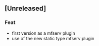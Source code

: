 <a name="unreleased"></a>
## [Unreleased]

### Feat
- first version as a mfserv plugin
- use of the new static type mfserv plugin

